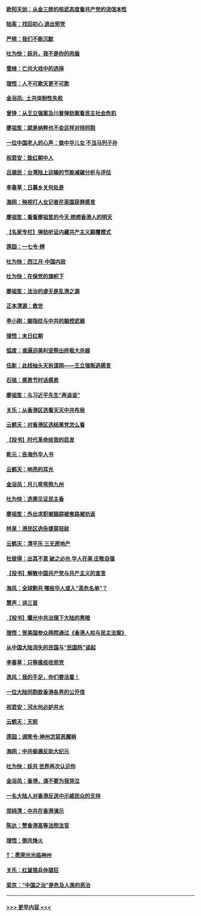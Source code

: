 #### [欧阳天剑：从金三胖的核武态度看共产党的流氓本性](../pages/nsc993/n11702238.md?t=12060933) 
#### [陆客：找回初心 退出邪党](../pages/nsc993/n11702213.md?t=12060933) 
#### [严晓：我们不能沉默](../pages/nsc993/n11702110.md?t=12060933) 
#### [吐为快：妖共，我不是你的肉盾](../pages/nsc993/n11701366.md?t=12060933) 
#### [雪绮：亡共大戏中的选择](../pages/nsc993/n11699922.md?t=12060933) 
#### [理悟：人不可欺天更不可欺](../pages/nsc993/n11699657.md?t=12060933) 
#### [金浴凤:  土共体制性失败](../pages/nsc993/n11699361.md?t=12060933) 
#### [曾铮：从王立强案及川普弹劾案看民主社会危机](../pages/nsc993/n11699318.md?t=12060933) 
#### [廖祖笙：就是纳粹也不会这样对待同胞](../pages/nsc993/n11697658.md?t=12060933) 
#### [一位中国老人的心声：做中华儿女 不当马列子孙](../pages/nsc993/n11697525.md?t=12060933) 
#### [祝君安：致红朝中人](../pages/nsc993/n11697518.md?t=12060933) 
#### [吕锡民：台湾陆上运输的节能减碳分析与评估](../pages/nsc993/n11694983.md?t=12060933) 
#### [李春草：日暮乡关何处是](../pages/nsc993/n11694805.md?t=12060933) 
#### [海网：殃视打人女记者在英国获罪感言](../pages/nsc993/n11693832.md?t=12060933) 
#### [廖祖笙：看看廖祖笙的今天 想想香港人的明天](../pages/nsc993/n11693707.md?t=12060933) 
#### [【名家专栏】弹劾听证内藏共产主义颠覆模式](../pages/nsc993/n11693563.md?t=12060933) 
#### [莲园：一七令‧辨](../pages/nsc993/n11692558.md?t=12060933) 
#### [吐为快：西江月·中国内政](../pages/nsc993/n11692071.md?t=12060933) 
#### [吐为快：在保党的旗帜下](../pages/nsc993/n11691188.md?t=12060933) 
#### [廖祖笙：法治的虚无是乱港之源](../pages/nsc993/n11690605.md?t=12060933) 
#### [正本清源：救世](../pages/nsc993/n11689134.md?t=12060933) 
#### [李小刚：脑指纹与中共的脑控武器](../pages/nsc993/n11688900.md?t=12060933) 
#### [理悟：末日红朝](../pages/nsc993/n11688829.md?t=12060933) 
#### [弧度：谁逼迫美利坚祭出终极大杀器](../pages/nsc993/n11688735.md?t=12060933) 
#### [伍新：此线抽头天拆谍网——王立强叛逃感言](../pages/nsc993/n11687981.md?t=12060933) 
#### [石铭：感恩节时话感恩](../pages/nsc993/n11687568.md?t=12060933) 
#### [廖祖笙：与习近平先生“再谈谈”](../pages/nsc993/n11687005.md?t=12060933) 
#### [关乐：从香港区选看天灭中共布局](../pages/nsc993/n11686647.md?t=12060933) 
#### [云鹤天：对香港区选结果党怎么看](../pages/nsc993/n11686216.md?t=12060933) 
#### [【投书】时代革命给我的启发](../pages/nsc993/n11684287.md?t=12060933) 
#### [乾元：告海外华人书](../pages/nsc993/n11684044.md?t=12060933) 
#### [云鹤天：响亮的耳光](../pages/nsc993/n11684254.md?t=12060933) 
#### [金浴凤：月儿弯弯照九州](../pages/nsc993/n11684231.md?t=12060933) 
#### [吐为快：选票见证民主香](../pages/nsc993/n11684206.md?t=12060933) 
#### [廖祖笙：外出求职被跟踪被套路被劝返](../pages/nsc993/n11683874.md?t=12060933) 
#### [林泉：港民区选告捷莫轻敌](../pages/nsc993/n11683930.md?t=12060933) 
#### [云鹤天：清平乐 三无房地产](../pages/nsc993/n11681521.md?t=12060933) 
#### [杜彼得：出其不意 破之必也 华人在美 庄敬自强](../pages/nsc993/n11679554.md?t=12060933) 
#### [【投书】解散中国共产党与共产主义的宣言](../pages/nsc993/n11679177.md?t=12060933) 
#### [海风：全球剿共 哪些华人或入“高危名单”？](../pages/nsc993/n11678617.md?t=12060933) 
#### [慧声：诗三首](../pages/nsc993/n11678848.md?t=12060933) 
#### [【投书】曝光中共治理下大陆的黑暗](../pages/nsc993/n11678674.md?t=12060933) 
#### [理悟：贺美国参众两院通过《香港人权与民主法案》](../pages/nsc993/n11678104.md?t=12060933) 
#### [从中国大陆消失的民国与“民国热”谈起](../pages/nsc993/n11678075.md?t=12060933) 
#### [李春草：只等瘟疫收邪党](../pages/nsc993/n11677308.md?t=12060933) 
#### [逸风：我的手足，你们要活着！](../pages/nsc993/n11676352.md?t=12060933) 
#### [一位大陆同胞致香港各界的公开信](../pages/nsc993/n11675761.md?t=12060933) 
#### [祝君安：河水何必妒井水](../pages/nsc993/n11675746.md?t=12060933) 
#### [云鹤天：天怒](../pages/nsc993/n11675718.md?t=12060933) 
#### [莲园：调笑令‧神州怎容恶魔祸](../pages/nsc993/n11675648.md?t=12060933) 
#### [海网：中共偷袭反助大纪元](../pages/nsc993/n11673515.md?t=12060933) 
#### [吐为快：妖共 世界再次认识你](../pages/nsc993/n11673506.md?t=12060933) 
#### [金浴凤：香港，请不要为我哭泣](../pages/nsc993/n11673248.md?t=12060933) 
#### [一名大陆人对香港反送中示威民众的支持](../pages/nsc993/n11672615.md?t=12060933) 
#### [郑纯清：中共在香港演示](../pages/nsc993/n11670539.md?t=12060933) 
#### [陈达：赞香港高等法院法官](../pages/nsc993/n11669542.md?t=12060933) 
#### [理悟：倒共烽火](../pages/nsc993/n11668844.md?t=12060933) 
#### [T：愿荣光光临神州](../pages/nsc993/n11668421.md?t=12060933) 
#### [关乐：红鼠狼兵休猖狂](../pages/nsc993/n11668378.md?t=12060933) 
#### [梁京：“中国之治”是危及人类的恶治](../pages/nsc993/n11668328.md?t=12060933) 

----
#### [ >>> 更早内容 <<< ](../indexes/nsc993-earlier.md)
